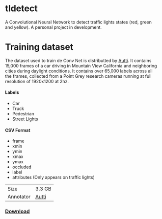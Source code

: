 # tldetect
A Convolutional Neural Network to detect traffic lights states (red, green and yellow). A personal project in development.

# Training dataset
The dataset used to train de Conv Net is distributted by [Autti](http://autti.co). It contains 15,000 frames of a car driving in Mountain View California and neighboring cities during daylight conditions. It contains over 65,000 labels across all the frames, collected from a Point Grey research cameras running at full resolution of 1920x1200 at 2hz.

#### Labels 

- Car 
- Truck 
- Pedestrian
- Street Lights 

#### CSV Format
- frame 
- xmin
- ymin
- xmax
- ymax
- occluded
- label
- attributes (Only appears on traffic lights)

<table>
<tr>
    <td>Size</td>
    <td>3.3 GB</td>
</tr>
<tr>
    <td>Annotator</td>
    <td><a href="http://autti.co/">Autti</td>
</tr>
</table>

### [Download](http://bit.ly/udacity-annotations-autti)
